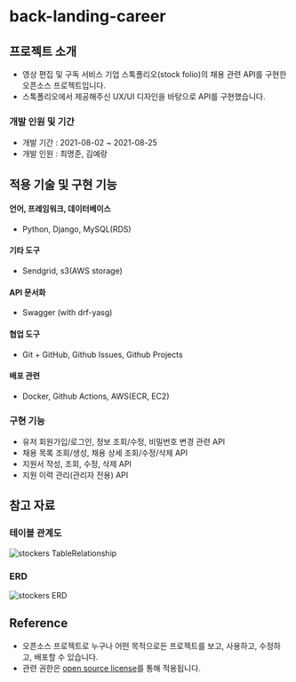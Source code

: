 # back-landing-career
## 프로젝트 소개
- 영상 편집 및 구독 서비스 기업 스톡폴리오(stock folio)의 채용 관련 API를 구현한 오픈소스 프로젝트입니다.
- 스톡폴리오에서 제공해주신 UX/UI 디자인을 바탕으로 API를 구현했습니다.
### 개발 인원 및 기간
- 개발 기간 : 2021-08-02 ~ 2021-08-25
- 개발 인원 : 최명준, 김예랑
## 적용 기술 및 구현 기능
#### 언어, 프레임워크, 데이터베이스
- Python, Django, MySQL(RDS)
#### 기타 도구
- Sendgrid, s3(AWS storage)
#### API 문서화
- Swagger (with drf-yasg)
#### 협업 도구
- Git + GitHub, Github Issues, Github Projects
#### 배포 관련
- Docker, Github Actions, AWS(ECR, EC2)
### 구현 기능
- 유저 회원가입/로그인, 정보 조회/수정, 비밀번호 변경 관련 API
- 채용 목록 조회/생성, 채용 상세 조회/수정/삭제 API 
- 지원서 작성, 조회, 수정, 삭제 API
- 지원 이력 관리(관리자 전용) API
## 참고 자료
### 테이블 관계도
![stockers TableRelationship](https://user-images.githubusercontent.com/74804995/130888892-e298b03c-eb24-4fe4-bc74-59b79f9a8281.png)
### ERD
![stockers ERD](https://user-images.githubusercontent.com/74804995/130898163-45f9f30e-f08a-4298-856a-8b246863b7e3.png)


## Reference
- 오픈소스 프로젝트로 누구나 어떤 목적으로든 프로젝트를 보고, 사용하고, 수정하고, 배포할 수 있습니다. 
- 관련 권한은 <a href="https://opensource.org/licenses" target="_blank">open source license</a>를 통해 적용됩니다.
